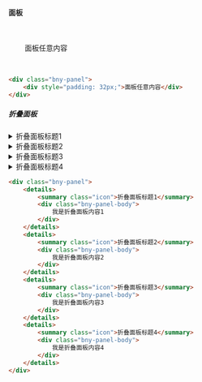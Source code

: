 #### 面板

<div class="bny-panel">
    <div style="padding: 32px;">面板任意内容</div>
</div>

```html
<div class="bny-panel">
    <div style="padding: 32px;">面板任意内容</div>
</div>
```

##### 折叠面板

<div class="bny-panel">
    <details>
        <summary class="icon">折叠面板标题1</summary>
        <div class="bny-panel-body">
            我是折叠面板内容1
        </div>
    </details>
    <details>
        <summary class="icon">折叠面板标题2</summary>
        <div class="bny-panel-body">
            我是折叠面板内容2
        </div>
    </details>
    <details>
        <summary class="icon">折叠面板标题3</summary>
        <div class="bny-panel-body">
            我是折叠面板内容3
        </div>
    </details>
    <details>
        <summary class="icon">折叠面板标题4</summary>
        <div class="bny-panel-body">
            我是折叠面板内容4
        </div>
    </details>
</div>

```html
<div class="bny-panel">
    <details>
        <summary class="icon">折叠面板标题1</summary>
        <div class="bny-panel-body">
            我是折叠面板内容1
        </div>
    </details>
    <details>
        <summary class="icon">折叠面板标题2</summary>
        <div class="bny-panel-body">
            我是折叠面板内容2
        </div>
    </details>
    <details>
        <summary class="icon">折叠面板标题3</summary>
        <div class="bny-panel-body">
            我是折叠面板内容3
        </div>
    </details>
    <details>
        <summary class="icon">折叠面板标题4</summary>
        <div class="bny-panel-body">
            我是折叠面板内容4
        </div>
    </details>
</div>
```